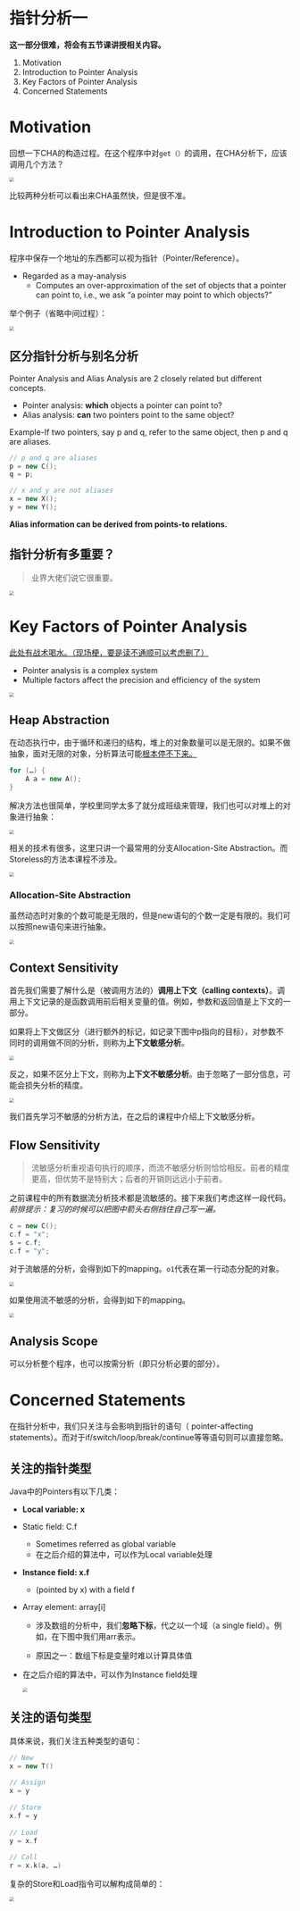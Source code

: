 # 指针分析一

**这一部分很难，将会有五节课讲授相关内容。**

1. Motivation
2. Introduction to Pointer Analysis
3. Key Factors of Pointer Analysis
4. Concerned Statements

# Motivation

回想一下CHA的构造过程。在这个程序中对`get（）`的调用，在CHA分析下，应该调用几个方法？

<img src="04-02-pointer-analysis-spa.assets/image-20201105183618529.png" style="zoom:50%;" />

比较两种分析可以看出来CHA虽然快，但是很不准。

# Introduction to Pointer Analysis

程序中保存一个地址的东西都可以视为指针（Pointer/Reference）。

-   Regarded as a may-analysis
    -   Computes an over-approximation of the set of objects that a pointer can point to, i.e., we ask “a pointer may point to which objects?”

举个例子（省略中间过程）：

<img src="04-02-pointer-analysis-spa.assets/image-20201105184327763.png" style="zoom:50%;" />

## 区分指针分析与别名分析

Pointer Analysis and Alias Analysis are 2 closely related but different concepts.

-   Pointer analysis: **which** objects a pointer can point to?
-   Alias analysis: **can** two pointers point to the same object?

Example-If two pointers, say p and q, refer to the same object, then p and q are aliases.

```cpp
// p and q are aliases
p = new C();
q = p;

// x and y are not aliases
x = new X();
y = new Y();
```

**Alias information can be derived from points-to relations.** 

## 指针分析有多重要？

>   业界大佬们说它很重要。

<img src="04-02-pointer-analysis-spa.assets/image-20201105184919660.png" style="zoom:50%;" />

# Key Factors of Pointer Analysis

<u>此处有战术喝水。（现场梗，要是读不通顺可以考虑删了）</u>

-   Pointer analysis is a complex system
-   Multiple factors affect the precision and efficiency of the system

<img src="04-02-pointer-analysis-spa.assets/image-20201105185230667.png" style="zoom:50%;" />

## Heap Abstraction

在动态执行中，由于循环和递归的结构，堆上的对象数量可以是无限的。如果不做抽象，面对无限的对象，分析算法可能<u>根本停不下来。</u>

```cpp
for (…) {
	A a = new A();
}
```

解决方法也很简单，学校里同学太多了就分成班级来管理，我们也可以对堆上的对象进行抽象：

<img src="04-02-pointer-analysis-spa.assets/image-20201105185431196.png" style="zoom:50%;" />

相关的技术有很多，这里只讲一个最常用的分支Allocation-Site Abstraction。而Storeless的方法本课程不涉及。

<img src="04-02-pointer-analysis-spa.assets/image-20201105185630758.png" style="zoom:50%;" />

### Allocation-Site Abstraction

虽然动态时对象的个数可能是无限的，但是new语句的个数一定是有限的。我们可以按照new语句来进行抽象。

<img src="04-02-pointer-analysis-spa.assets/image-20201105185806532.png" style="zoom:50%;" />

## Context Sensitivity

首先我们需要了解什么是（被调用方法的）**调用上下文（calling contexts）**。调用上下文记录的是函数调用前后相关变量的值。例如，参数和返回值是上下文的一部分。

如果将上下文做区分（进行额外的标记，如记录下图中p指向的目标），对参数不同时的调用做不同的分析，则称为**上下文敏感分析**。

<img src="04-02-pointer-analysis-spa.assets/image-20201105190333596.png" style="zoom:50%;" />

反之，如果不区分上下文，则称为**上下文不敏感分析**。由于忽略了一部分信息，可能会损失分析的精度。

<img src="04-02-pointer-analysis-spa.assets/image-20201105190439805.png" style="zoom:50%;" />

我们首先学习不敏感的分析方法，在之后的课程中介绍上下文敏感分析。

## Flow Sensitivity

>   ​	流敏感分析重视语句执行的顺序，而流不敏感分析则恰恰相反。前者的精度更高，但优势不是特别大；后者的开销则远远小于前者。

之前课程中的所有数据流分析技术都是流敏感的。接下来我们考虑这样一段代码。*前排提示：复习的时候可以把图中箭头右侧挡住自己写一遍。*

```cpp
c = new C();
c.f = "x";
s = c.f;
c.f = "y";
```

对于流敏感的分析，会得到如下的mapping。`o1`代表在第一行动态分配的对象。

<img src="04-02-pointer-analysis-spa.assets/image-20201105191248594.png" style="zoom:50%;" />

如果使用流不敏感的分析，会得到如下的mapping。

<img src="04-02-pointer-analysis-spa.assets/image-20201105191705757.png" style="zoom:50%;" />

## Analysis Scope

可以分析整个程序，也可以按需分析（即只分析必要的部分）。

# Concerned Statements

在指针分析中，我们只关注与会影响到指针的语句（ pointer-affecting statements）。而对于if/switch/loop/break/continue等等语句则可以直接忽略。

## 关注的指针类型

Java中的Pointers有以下几类：

-   **Local variable: x**

-   Static field: C.f

    -   Sometimes referred as global variable
    -   在之后介绍的算法中，可以作为Local variable处理

-   **Instance field: x.f**

    -   (pointed by x) with a field f

-   Array element: array[i]

    -   涉及数组的分析中，我们**忽略下标**，代之以一个域（a single field）。例如，在下图中我们用arr表示。

    -   原因之一：数组下标是变量时难以计算具体值
-   在之后介绍的算法中，可以作为Instance field处理
    
    <img src="04-02-pointer-analysis-spa.assets/image-20201105194030384.png" style="zoom:50%;" />

## 关注的语句类型

具体来说，我们关注五种类型的语句：

```cpp
// New
x = new T()
    
// Assign
x = y
    
// Store
x.f = y
    
// Load
y = x.f
    
// Call
r = x.k(a, …)
```

复杂的Store和Load指令可以解构成简单的：

<img src="04-02-pointer-analysis-spa.assets/image-20201105194707507.png" style="zoom:50%;" />

